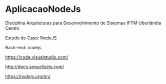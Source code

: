 # AplicacaoNodeJs
Disciplina Arquiteturas para Desenvolvimento de Sistemas IFTM Uberlândia Centro

Estudo de Caso: NodeJS

Back-end: nodejs

https://code.visualstudio.com/

http://docs.sequelizejs.com/

https://nodejs.org/en/


